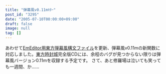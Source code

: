 ```yaml
---
title: "弾幕風v0.11mｷﾀｰ"
post_id: "3295"
date: "2005-07-10T00:00:00+09:00"
draft: false
image: null
tag: []
---
```



あわせて[EmEditor用東方弾幕風構文ファイル](/emeditor-danmakufu)を更新、弾幕風v0.11mの新関数に対応しました。[東方時封城](/!/thA/)完全版CDには、余程のバグが見つからない限りは弾幕風バージョン0.11mを収録する予定です。  さて、あと修羅場は泣いても笑っても一週間、か……
